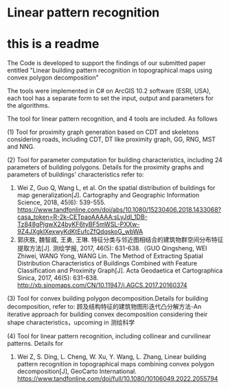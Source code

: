 # Linear pattern recognition
# this is a readme
The Code is developed to support the findings of our submitted paper entitled "Linear building pattern recognition in topographical maps using convex polygon decomposition"

The tools were implemented in C# on ArcGIS 10.2 software (ESRI, USA), each tool has a separate form to set the input, output and parameters for the algorithms.

The tool for linear pattern recognition, and 4 tools are included. As follows

(1) Tool for proximity graph generation based on CDT and skeletons considering roads, including CDT, DT like proximity graph, GG, RNG, MST and NNG. 

(2) Tool for parameter computation for building characteristics, including 24 parameters of building polygons. Details for the proximity graphs and parameters of buildings' characteristics refer to:
1) Wei Z, Guo Q, Wang L, et al. On the spatial distribution of buildings for map generalization[J]. Cartography and Geographic Information Science, 2018, 45(6): 539-555.
https://www.tandfonline.com/doi/abs/10.1080/15230406.2018.1433068?casa_token=R-2k-CETpaoAAAAA:sLyJdI_1DB-Tz848gPjgwX24byKF6tyBF5mWSL-PXXw-9Z4JXgkIXexwyKdKtEufcZfQdqskoG_wbWA
2) 郭庆胜, 魏智威, 王勇, 王琳. 特征分类与邻近图相结合的建筑物群空间分布特征提取方法[J]. 测绘学报, 2017, 46(5): 631-638.（GUO Qingsheng, WEI Zhiwei, WANG Yong, WANG Lin. The Method of Extracting Spatial Distribution Characteristics of Buildings Combined with Feature Classification and Proximity Graph[J]. Acta Geodaetica et Cartographica Sinica, 2017, 46(5): 631-638. http://xb.sinomaps.com/CN/10.11947/j.AGCS.2017.20160374

(3) Tool for convex building polygon decomposition.Details for building decomposition, refer to: 顾及结构特征的建筑物图形迭代凸分解方法-An iterative approach for building convex decomposition considering their shape characteristics，upcoming in 测绘科学

(4) Tool for linear pattern recognition, including collinear and curvilinear patterns. Details for
1) Wei Z, S. Ding, L. Cheng, W. Xu, Y. Wang, L. Zhang, Linear building pattern recognition in topographical maps combining convex polygon decomposition[J], GeoCarto International. https://www.tandfonline.com/doi/full/10.1080/10106049.2022.2055794